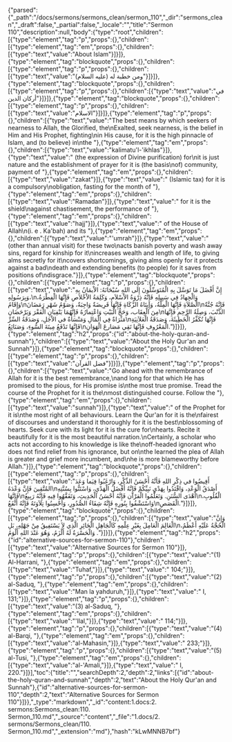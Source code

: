 {"parsed":{"_path":"/docs/sermons/sermons_clean/sermon_110","_dir":"sermons_clean","_draft":false,"_partial":false,"_locale":"","title":"Sermon 110","description":null,"body":{"type":"root","children":[{"type":"element","tag":"p","props":{},"children":[{"type":"element","tag":"em","props":{},"children":[{"type":"text","value":"About Islam"}]}]},{"type":"element","tag":"blockquote","props":{},"children":[{"type":"element","tag":"p","props":{},"children":[{"type":"text","value":"ومن خطبة له (عليه السلام)"}]}]},{"type":"element","tag":"blockquote","props":{},"children":[{"type":"element","tag":"p","props":{},"children":[{"type":"text","value":"في أركان الدين"}]}]},{"type":"element","tag":"blockquote","props":{},"children":[{"type":"element","tag":"p","props":{},"children":[{"type":"text","value":"الاسلام"}]}]},{"type":"element","tag":"p","props":{},"children":[{"type":"text","value":"The best means by which seekers of nearness to Allah, the Glorified, the\nExalted, seek nearness, is the belief in Him and His Prophet, fighting\nin His cause, for it is the high pinnacle of Islam, and (to believe) in\nthe "},{"type":"element","tag":"em","props":{},"children":[{"type":"text","value":"kalimatu'l-'ikhlas"}]},{"type":"text","value":" (the expression of Divine purification) for\nit is just nature and the establishment of prayer for it is (the basis\nof) community, payment of "},{"type":"element","tag":"em","props":{},"children":[{"type":"text","value":"zakat"}]},{"type":"text","value":" (Islamic tax) for it is a compulsory\nobligation, fasting for the month of "},{"type":"element","tag":"em","props":{},"children":[{"type":"text","value":"Ramadan"}]},{"type":"text","value":" for it is the shield\nagainst chastisement, the performance of "},{"type":"element","tag":"em","props":{},"children":[{"type":"text","value":"hajj"}]},{"type":"text","value":" of the House of Allah\n(i. e . Ka'bah) and its "},{"type":"element","tag":"em","props":{},"children":[{"type":"text","value":"'umrah"}]},{"type":"text","value":" (other than annual visit) for these two\nacts banish poverty and wash away sins, regard for kinship for it\nincreases wealth and length of life, to giving alms secretly for it\ncovers shortcomings, giving alms openly for it protects against a bad\ndeath and extending benefits (to people) for it saves from positions of\ndisgrace."}]},{"type":"element","tag":"blockquote","props":{},"children":[{"type":"element","tag":"p","props":{},"children":[{"type":"text","value":"إِنَّ أَفْضَلَ مَا تَوَسَّلَ بِهِ الْمُتَوَسِّلُونَ إِلَى اللهِ سُبْحَانَهُ: الاْيمَانُ بِهِ وَبِرَسُولِهِ،\nوَالْجِهادُ فِي سَبِيلِهِ فَإِنَّهُ ذِرْوَةُ الاْسْلاَمِ، وَكَلِمَةُ الاْخْلاَصِ فَإِنَّهَا الْفِطْرَةُ، وَإِقَامُ\nالْصَّلاَةِ فَإِنَّهَا الْمِلَّةُ، وَإِيتَاهُ الزَّكَاةِ فَإِنَّهَا فَرِيضَةٌ وَاجِبَةٌ، وَصَوْمُ شَهْرِ رَمَضَانَ\nفَإِنَّهُ جُنَّةٌ مِنَ الْعِقَاب، وَحَجُّ الْبَيْتِ وَاعْتِمارُهُ فَإِنَّهُمَا يَنْفِيَانِ الْفَقْرَ وَيَرْحَضَانِ\nالذَّنْبَ، وَصِلَةُ الرَّحِمِ فَإِنَّهَا مَثْرَاةٌ فِي الْمَالِ وَمَنْسَأَةٌ في الاْجَلِ، وَصَدَقَةُ السِّرِّ\nفَإِنَّهَا تُكَفِّرُ الْخَطِيئَةَ، وَصَدَقَةُ الْعَلاَنِيَةِ فَإِنَّهَا تَدْفَعُ مِيتَةَ السُّوءِ، وَصَنَائِعُ\nالْمَعْرُوفِ فَإِنَّهَا تَقِي مَصَارعَ الْهَوَانِ."}]}]},{"type":"element","tag":"h2","props":{"id":"about-the-holy-quran-and-sunnah"},"children":[{"type":"text","value":"About the Holy Qur'an and Sunnah"}]},{"type":"element","tag":"blockquote","props":{},"children":[{"type":"element","tag":"p","props":{},"children":[{"type":"text","value":"فضل القرآن"}]}]},{"type":"element","tag":"p","props":{},"children":[{"type":"text","value":"Go ahead with the remembrance of Allah for it is the best remembrance,\nand long for that which He has promised to the pious, for His promise is\nthe most true promise. Tread the course of the Prophet for it is the\nmost distinguished course. Follow the "},{"type":"element","tag":"em","props":{},"children":[{"type":"text","value":"sunnah"}]},{"type":"text","value":" of the Prophet for it is\nthe most right of all behaviours. Learn the Qur'an for it is the\nfairest of discourses and understand it thoroughly for it is the best\nblossoming of hearts. Seek cure with its light for it is the cure for\nhearts. Recite it beautifully for it is the most beautiful narration.\nCertainly, a scholar who acts not according to his knowledge is like the\noff-headed ignorant who does not find relief from his ignorance, but on\nthe learned the plea of Allah is greater and grief more incumbent, and\nhe is more blameworthy before Allah."}]},{"type":"element","tag":"blockquote","props":{},"children":[{"type":"element","tag":"p","props":{},"children":[{"type":"text","value":"أَفِيضُوا في ذِكْرِ اللهِ فَأنَّهُ أَحْسَنُ الذِّكْرِ، وَارْغَبُوا فِيَما وَعَدَ المُتَّقِينَ فَإِنَّ وَعْدَهُ\nأَصْدَقُ الْوَعْدِ، وَاقْتَدُوا بِهَدْيِ نَبِيِّكُمْ فَإِنَّهُ أَفْضَلُ الْهَدْيِ، وَاسْتَنُّوا بِسُنَّتِهِ فَإِنَّهَا\nأهْدَى السُّنَنِ. وَتَعَلَّمُوا الْقرْآن فَإِنَّهُ أَحْسَنُ الْحَدِيثِ، وَتَفَقَّهُوا فِيهِ فَإِنَّهُ رَبِيعُ\nالْقُلُوبِ، وَاسْتَشْفُوا بِنُورِهِ فَإِنَّهُ شِفَاءُ الصُّدُورِ، وَأَحْسِنُوا تِلاَوَتَهُ فَإِنَّهُ أَنْفَعُ\nالْقَصَصِ."}]}]},{"type":"element","tag":"blockquote","props":{},"children":[{"type":"element","tag":"p","props":{},"children":[{"type":"text","value":"وَإِنَّ الْعَالِمَ الْعَامِلَ بِغَيْرِ عِلْمِهِ كَالْجَاهِلِ الْحَائِرِ الَّذِي لاَ يَسْتَفِيقُ مِنْ جَهْلِهِ، بَلِ\nالْحُجَّةُ عَلَيْهِ أَعْظَمُ، وَالْحَسْرَةُ لَهُ أَلْزَمُ، وَهُوَ عَنْدَ اللهِ أَلْوَمُ ."}]}]},{"type":"element","tag":"h2","props":{"id":"alternative-sources-for-sermon-110"},"children":[{"type":"text","value":"Alternative Sources for Sermon 110"}]},{"type":"element","tag":"p","props":{},"children":[{"type":"text","value":"(1) Al-Harrani, "},{"type":"element","tag":"em","props":{},"children":[{"type":"text","value":"Tuhaf,"}]},{"type":"text","value":" 104;"}]},{"type":"element","tag":"p","props":{},"children":[{"type":"text","value":"(2) al-Saduq, "},{"type":"element","tag":"em","props":{},"children":[{"type":"text","value":"Man la yahduruh,"}]},{"type":"text","value":" I, 131;"}]},{"type":"element","tag":"p","props":{},"children":[{"type":"text","value":"(3) al-Saduq, "},{"type":"element","tag":"em","props":{},"children":[{"type":"text","value":"'Ilal,"}]},{"type":"text","value":" 114;"}]},{"type":"element","tag":"p","props":{},"children":[{"type":"text","value":"(4) al-Barqi, "},{"type":"element","tag":"em","props":{},"children":[{"type":"text","value":"al-Mahasin,"}]},{"type":"text","value":" 233;"}]},{"type":"element","tag":"p","props":{},"children":[{"type":"text","value":"(5) al-Tusi, "},{"type":"element","tag":"em","props":{},"children":[{"type":"text","value":"al-'Amali,"}]},{"type":"text","value":" I, 220."}]}],"toc":{"title":"","searchDepth":2,"depth":2,"links":[{"id":"about-the-holy-quran-and-sunnah","depth":2,"text":"About the Holy Qur'an and Sunnah"},{"id":"alternative-sources-for-sermon-110","depth":2,"text":"Alternative Sources for Sermon 110"}]}},"_type":"markdown","_id":"content:1.docs:2. sermons:Sermons_clean:110. Sermon_110.md","_source":"content","_file":"1.docs/2. sermons/Sermons_clean/110. Sermon_110.md","_extension":"md"},"hash":"kLwMNNB7bf"}